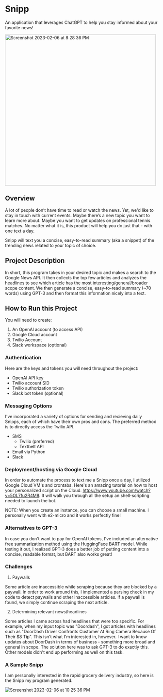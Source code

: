 # Snipp
An application that leverages ChatGPT to help you stay informed about your favorite news!

<img width="497" alt="Screenshot 2023-02-06 at 8 28 36 PM" src="https://user-images.githubusercontent.com/110851085/217148742-2ec7ff89-5bdd-4c79-a155-22bb048fa2e6.png">

## Overview

A lot of people don’t have time to read or watch the news. Yet, we'd like to stay in touch with current events. Maybe there’s a new topic you want to learn more about. Maybe you want to get updates on professional tennis matches. No matter what it is, this product will help you do just that - with one text a day.

Snipp will text you a concise, easy-to-read summary (aka a snippet) of the trending news related to your topic of choice. 

## Project Description

In short, this program takes in your desired topic and makes a search to the Google News API. It then collects the top few articles and analyzes the headlines to see which article has the most interesting/general/broader scope content. We then generate a concise, easy-to-read summary (~70 words) using GPT-3 and then format this information nicely into a text.

## How to Run this Project

You will need to create:
1. An OpenAI account (to access API)
2. Google Cloud account
3. Twilio Account
4. Slack workspace (optional)

### Authentication

Here are the keys and tokens you will need throughout the project:
- OpenAI API key
- Twilio account SID
- Twilio authorization token
- Slack bot token (optional)

### Messaging Options

I've incorporated a variety of options for sending and recieving daily Snipps, each of which have their own pros and cons. The preferred method is to directly access the Twilio API.

- SMS
  - Twilio (preferred)
  - Textbelt API
- Email via Python
- Slack

### Deployment/hosting via Google Cloud

In order to automate the process to text me a Snipp once a day, I utilized Google Cloud VM's and crontabs. Here's an amazing tutorial on how to host your personalized script on the Cloud: https://www.youtube.com/watch?v=5OL7fu2R4M8. It will walk you through all the setup an shell-scripting needed to launch the bot.

NOTE: When you create an instance, you can choose a small machine. I personally went with e2-micro and it works perfectly fine!

### Alternatives to GPT-3

In case you don't want to pay for OpenAI tokens, I've included an alternative free summarization method using the HuggingFace BART model. While testing it out, I realized GPT-3 does a better job of putting content into a concise, readable format, but BART also works great!

### Challenges

1. Paywalls

Some article are inaccessible while scraping because they are blocked by a paywall. In order to work around this, I implemented a parsing check in my code to detect paywalls and other inaccessible articles. If a paywall is found, we simply continue scraping the next article.

2. Determining relevant news/headlines

Some articles I came across had headlines that were too specific. For example, when my input topic was "Doordash", I got articles with headlines such as "DoorDash Driver Confronts Customer At Ring Camera Because Of Their $8 Tip". This isn't what I'm interested in, however. I want to know updates about DoorDash in terms of business - something more broad and general in scope. The solution here was to ask GPT-3 to do exactly this. Other models didn't end up performing as well on this task.

### A Sample Snipp

I am personally interested in the rapid grocery delivery industry, so here is the Snipp my program generated.

![Screenshot 2023-02-06 at 10 25 36 PM](https://user-images.githubusercontent.com/110851085/217165306-56e5aef8-f166-4cc3-98f9-3dd38e27afff.jpeg)
